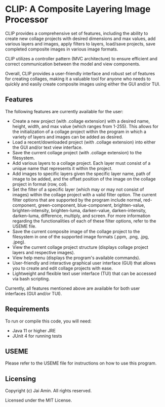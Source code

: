 # CLIP: A Composite Layering Image Processor

CLIP provides a comprehensive set of features, including the ability to create new collage projects with desired dimensions and max values, add various layers and images, apply filters to layers, load/save projects, save completed composite images in various image formats.

CLIP utilizes a controller pattern (MVC architecture) to ensure efficient and correct communication between the model and view components.

Overall, CLIP provides a user-friendly interface and robust set of features for creating collages, making it a valuable tool for anyone who needs to quickly and easily create composite images using either the GUI and/or TUI.

## Features

The following features are currently available for the user:
- Create a new project (with .collage extension) with a desired name, height, width, and max value (which ranges from 1-255). This allows for the initialization of a collage project within the program in which a variety of layers and images can be added as desired.
- Load a recent/downloaded project (with .collage extension) into either the GUI and/or text view interface.
- Save the current collage project (with .collage extension) to the filesystem.
- Add various layers to a collage project. Each layer must consist of a unique name that represents it within the project.
- Add images to specific layers given the specific layer name, path of image to be added, and the offset position of the image on the collage project in format (row, col).
- Set the filter of a specific layer (which may or may not consist of images) within the collage project with a valid filter option. The current filter options that are supported by the program include normal, red-component, green-component, blue-component, brighten-value, brighten-intensity, brighten-luma, darken-value, darken-intensity, darken-luma, difference, multiply, and screen. For more information regarding the functionalities of each of these filter options, refer to the USEME file.
- Save the current composite image of the collage project to the filesystem in one of the supported image formats (.ppm, .png, .jpg, .jpeg).
- View the current collage project structure (displays collage project layers and respective images).
- View help menu (displays the program's available commands).
- User-friendly and interactive graphical user interface (GUI) that allows you to create and edit collage projects with ease. 
- Lightweight and flexible text user interface (TUI) that can be accessed via bash scripting.

Currently, all features mentioned above are available for both user interfaces (GUI and/or TUI).

## Requirements

To run or compile this code, you will need:

- Java 11 or higher JRE
- JUnit 4 for running tests

## USEME

Please refer to the USEME file for instructions on how to use this program.

## Licensing
Copyright (c) Jai Amin. All rights reserved.

Licensed under the MIT License.
